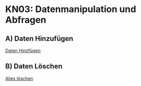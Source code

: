 # KN03: Datenmanipulation und Abfragen
## A) Daten Hinzufügen
[Daten Hinzfügen](https://github.com/Rubenizz/m165/blob/main/DatenHinzufügen.js)
## B) Daten Löschen

[Alles löschen](https://github.com/Rubenizz/m165/blob/main/DatenHinzufügen.js)
